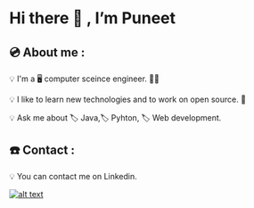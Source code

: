 #  Hi there 👋 , I’m Puneet
## :cd: About me : 
:bulb: I'm a :desktop_computer: computer sceince engineer.  :man_in_tuxedo:

:bulb: I like to learn new technologies and to work on open source.  :mag_right:

:bulb: Ask me about :label: Java,:label: Pyhton, :label: Web development.

## :phone: Contact :

:bulb: You can contact me on Linkedin.

[![alt text][1.1]][1]

[1.1]: https://img.shields.io/badge/LinkedIn-0077B5?style=for-the-badge&logo=linkedin&logoColor=white


[1]: https://www.linkedin.com/in/puneet-singh-3549951b5/
